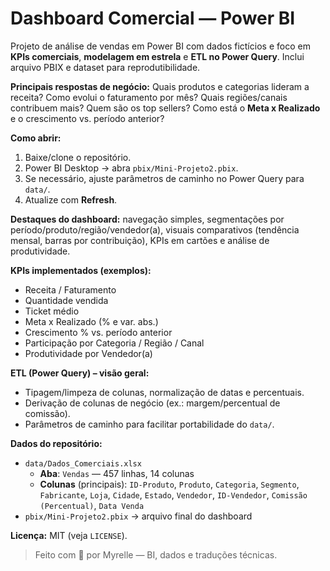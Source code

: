 # Dashboard Comercial — Power BI

Projeto de análise de vendas em Power BI com dados fictícios e foco em **KPIs comerciais**, **modelagem em estrela** e **ETL no Power Query**. Inclui arquivo PBIX e dataset para reprodutibilidade.

**Principais respostas de negócio:** Quais produtos e categorias lideram a receita? Como evolui o faturamento por mês? Quais regiões/canais contribuem mais? Quem são os top sellers? Como está o **Meta x Realizado** e o crescimento vs. período anterior?

**Como abrir:**  
1) Baixe/clone o repositório.  
2) Power BI Desktop → abra `pbix/Mini-Projeto2.pbix`.  
3) Se necessário, ajuste parâmetros de caminho no Power Query para `data/`.  
4) Atualize com **Refresh**.

**Destaques do dashboard:** navegação simples, segmentações por período/produto/região/vendedor(a), visuais comparativos (tendência mensal, barras por contribuição), KPIs em cartões e análise de produtividade.

**KPIs implementados (exemplos):**  
- Receita / Faturamento  
- Quantidade vendida  
- Ticket médio  
- Meta x Realizado (% e var. abs.)  
- Crescimento % vs. período anterior  
- Participação por Categoria / Região / Canal  
- Produtividade por Vendedor(a)

**ETL (Power Query) – visão geral:**  
- Tipagem/limpeza de colunas, normalização de datas e percentuais.  
- Derivação de colunas de negócio (ex.: margem/percentual de comissão).  
- Parâmetros de caminho para facilitar portabilidade do `data/`.

**Dados do repositório:**  
- `data/Dados_Comerciais.xlsx`  
  - **Aba**: `Vendas` — 457 linhas, 14 colunas  
  - **Colunas** (principais): `ID-Produto`, `Produto`, `Categoria`, `Segmento`, `Fabricante`, `Loja`, `Cidade`, `Estado`, `Vendedor`, `ID-Vendedor`, `Comissão (Percentual)`, `Data Venda`  
- `pbix/Mini-Projeto2.pbix` → arquivo final do dashboard

**Licença:** MIT (veja `LICENSE`).

> Feito com 💛 por Myrelle — BI, dados e traduções técnicas.
